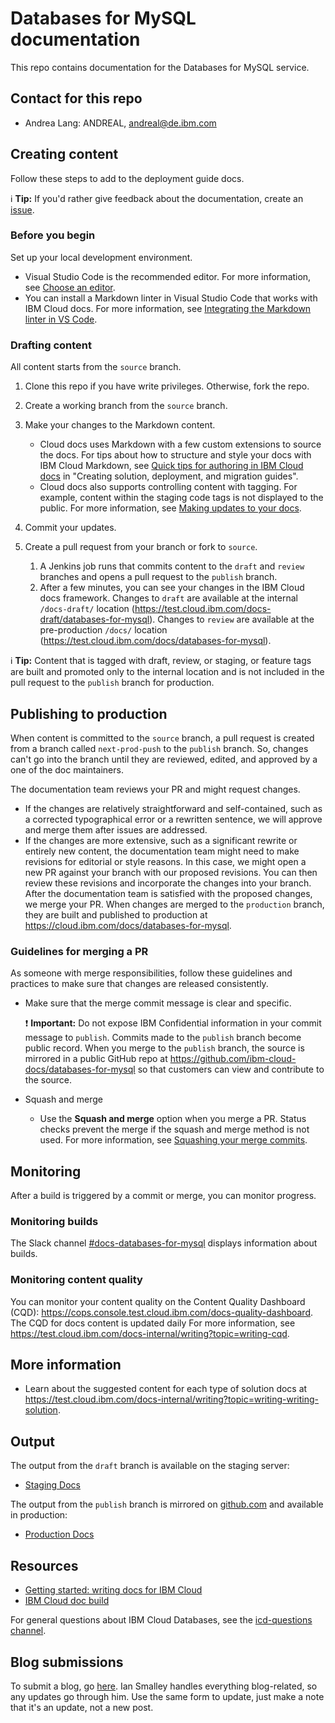 # Databases for MySQL documentation

This repo contains documentation for the Databases for MySQL service.

## Contact for this repo

- Andrea Lang: ANDREAL, andreal@de.ibm.com

## Creating content

Follow these steps to add to the deployment guide docs.

:information_source: **Tip:** If you'd rather give feedback about the documentation, create an [issue](https://github.ibm.com/compose/compose/issues/new?assignees=&labels=guild-devcom%2C+icd&template=icd-docs-issue.md).

### Before you begin
Set up your local development environment.

- Visual Studio Code is the recommended editor. For more information, see [Choose an editor](https://test.cloud.ibm.com/docs-internal/writing?topic=writing-setting-up-your-markdown-environment#choose-an-editor).
- You can install a Markdown linter in Visual Studio Code that works with IBM Cloud docs. For more information, see [Integrating the Markdown linter in VS Code](https://test.cloud.ibm.com/docs-internal/writing?topic=writing-markdown-linter-vscode).

### Drafting content

All content starts from the `source` branch.

1.  Clone this repo if you have write privileges. Otherwise, fork the repo.
1.  Create a working branch from the `source` branch.
1.  Make your changes to the Markdown content.

    - Cloud docs uses Markdown with a few custom extensions to source the docs. For tips about how to structure and style your docs with IBM Cloud Markdown, see [Quick tips for authoring in IBM Cloud docs](https://test.cloud.ibm.com/docs-internal/writing?topic=writing-solution-guides#solution-guides-include-quick-tips) in "Creating solution, deployment, and migration guides".
    - Cloud docs also supports controlling content with tagging. For example, content within the staging code tags is not displayed to the public. For more information, see [Making updates to your docs](https://test.cloud.ibm.com/docs-internal/writing?topic=writing-update-docs).

1.  Commit your updates.
1.  Create a pull request from your branch or fork to `source`.

    1.  A Jenkins job runs that commits content to the `draft` and `review` branches and opens a pull request to the `publish` branch.
    1.  After a few minutes, you can see your changes in the IBM Cloud docs framework. Changes to `draft` are available at the internal `/docs-draft/` location (https://test.cloud.ibm.com/docs-draft/databases-for-mysql). Changes to `review` are available at the pre-production `/docs/` location (https://test.cloud.ibm.com/docs/databases-for-mysql).

:information_source: **Tip:** Content that is tagged with draft, review, or staging, or feature tags are built and promoted only to the internal location and is not included in the pull request to the `publish` branch for production.

## Publishing to production

When content is committed to the `source` branch, a pull request is created from a branch called `next-prod-push` to the `publish` branch. So, changes can't go into the branch until they are reviewed, edited, and approved by a one of the doc maintainers.

The documentation team reviews your PR and might request changes.

- If the changes are relatively straightforward and self-contained, such as a corrected typographical error or a rewritten sentence, we will approve and merge them after issues are addressed.
- If the changes are more extensive, such as a significant rewrite or entirely new content, the documentation team might need to make revisions for editorial or style reasons.⁠ In this case, we might open a new PR against your branch with our proposed revisions.⁠ You can then review these revisions and incorporate the changes into your branch.⁠ After the documentation team is satisfied with the proposed changes, we merge your PR.⁠
When changes are merged to the `production` branch, they are built and published to production at https://cloud.ibm.com/docs/databases-for-mysql.

### Guidelines for merging a PR

As someone with merge responsibilities, follow these guidelines and practices to make sure that changes are released consistently.

- Make sure that the merge commit message is clear and specific.

    :exclamation: **Important:** Do not expose IBM Confidential information in your commit message to `publish`. Commits made to the `publish` branch become public record. When you merge to the `publish` branch, the source is mirrored in a public GitHub repo at https://github.com/ibm-cloud-docs/databases-for-mysql so that customers can view and contribute to the source.
- Squash and merge

    - Use the **Squash and merge** option when you merge a PR. Status checks prevent the merge if the squash and merge method is not used. For more information, see [Squashing your merge commits](https://docs.github.com/repositories/configuring-branches-and-merges-in-your-repository/configuring-pull-request-merges/about-merge-methods-on-github#squashing-your-merge-commits).

## Monitoring

After a build is triggered by a commit or merge, you can monitor progress.

### Monitoring builds

The Slack channel [#docs-databases-for-mysql](https://ibm.enterprise.slack.com/archives/C01U1SFTSBE) displays information about builds.

### Monitoring content quality

You can monitor your content quality on the Content Quality Dashboard (CQD): https://cops.console.test.cloud.ibm.com/docs-quality-dashboard. The CQD for docs content is updated daily For more information, see https://test.cloud.ibm.com/docs-internal/writing?topic=writing-cqd.

## More information

- Learn about the suggested content for each type of solution docs at https://test.cloud.ibm.com/docs-internal/writing?topic=writing-writing-solution.

## Output

The output from the `draft` branch is available on the staging server: 

- [Staging Docs](https://test.cloud.ibm.com/docs/services/databases-for-mysql)

The output from the `publish` branch is mirrored on [github.com](https://github.com/ibm-cloud-docs/databases-for-mysql) and available in production:
- [Production Docs](https://cloud.ibm.com/docs/services/databases-for-mysql)

## Resources

- [Getting started: writing docs for IBM Cloud](https://test.cloud.ibm.com/docs/developing/writing?topic=writing-get-started-onboarding)
- [IBM Cloud doc build](https://test.cloud.ibm.com/docs/developing/writing?topic=writing-get-start-docbuilds)

For general questions about IBM Cloud Databases, see the [icd-questions channel](https://ibm-cloudplatform.slack.com/messages/C534XRCF3/).

## Blog submissions

To submit a blog, go [here](https://w3.ibm.com/w3publisher/ibm-cloud-blog/submit-a-post). Ian Smalley handles everything blog-related, so any updates go through him. Use the same form to update, just make a note that it's an update, not a new post.

